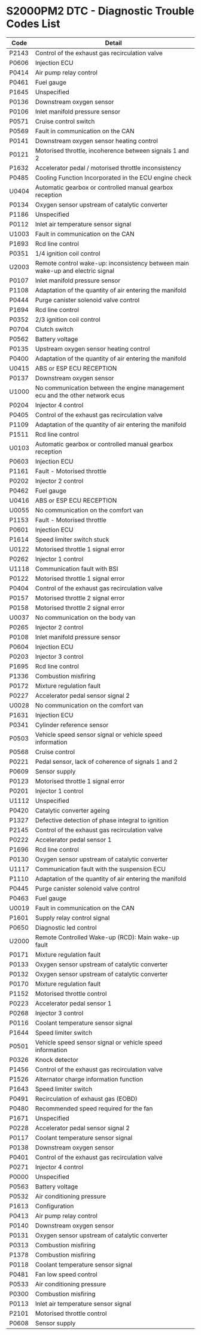 # S2000PM2 DTC - Diagnostic Trouble Codes List

| Code | Detail |
| - | - |
| P2143 | Control of the exhaust gas recirculation valve |
| P0606 | Injection ECU |
| P0414 | Air pump relay control |
| P0461 | Fuel gauge |
| P1645 | Unspecified |
| P0136 | Downstream oxygen sensor |
| P0106 | Inlet manifold pressure sensor |
| P0571 | Cruise control switch |
| P0569 | Fault in communication on the CAN |
| P0141 | Downstream oxygen sensor heating control |
| P0121 | Motorised throttle, incoherence between signals 1 and 2 |
| P1632 | Accelerator pedal / motorised throttle inconsistency |
| P0485 | Cooling Function Incorporated in the ECU engine check |
| U0404 | Automatic gearbox or controlled manual gearbox reception |
| P0134 | Oxygen sensor upstream of catalytic converter |
| P1186 | Unspecified |
| P0112 | Inlet air temperature sensor signal |
| U1003 | Fault in communication on the CAN |
| P1693 | Rcd line control |
| P0351 | 1/4 ignition coil control |
| U2003 | Remote control wake-up: inconsistency between main wake-up and electric signal |
| P0107 | Inlet manifold pressure sensor |
| P1108 | Adaptation of the quantity of air entering the manifold |
| P0444 | Purge canister solenoid valve control |
| P1694 | Rcd line control |
| P0352 | 2/3 ignition coil control |
| P0704 | Clutch switch |
| P0562 | Battery voltage |
| P0135 | Upstream oxygen sensor heating control |
| P0400 | Adaptation of the quantity of air entering the manifold |
| U0415 | ABS or ESP ECU RECEPTION |
| P0137 | Downstream oxygen sensor |
| U1000 | No communication between the engine management ecu and the other network ecus |
| P0204 | Injector 4 control |
| P0405 | Control of the exhaust gas recirculation valve |
| P1109 | Adaptation of the quantity of air entering the manifold |
| P1511 | Rcd line control |
| U0103 | Automatic gearbox or controlled manual gearbox reception |
| P0603 | Injection ECU |
| P1161 | Fault - Motorised throttle |
| P0202 | Injector 2 control |
| P0462 | Fuel gauge |
| U0416 | ABS or ESP ECU RECEPTION |
| U0055 | No communication on the comfort van |
| P1153 | Fault - Motorised throttle |
| P0601 | Injection ECU |
| P1614 | Speed limiter switch stuck |
| U0122 | Motorised throttle 1 signal error |
| P0262 | Injector 1 control |
| U1118 | Communication fault with BSI |
| P0122 | Motorised throttle 1 signal error |
| P0404 | Control of the exhaust gas recirculation valve |
| P0157 | Motorised throttle 2 signal error |
| P0158 | Motorised throttle 2 signal error |
| U0037 | No communication on the body van |
| P0265 | Injector 2 control |
| P0108 | Inlet manifold pressure sensor |
| P0604 | Injection ECU |
| P0203 | Injector 3 control |
| P1695 | Rcd line control |
| P1336 | Combustion misfiring |
| P0172 | Mixture regulation fault |
| P0227 | Accelerator pedal sensor signal 2 |
| U0028 | No communication on the comfort van |
| P1631 | Injection ECU |
| P0341 | Cylinder reference sensor |
| P0503 | Vehicle speed sensor signal or vehicle speed information |
| P0568 | Cruise control |
| P0221 | Pedal sensor, lack of coherence of signals 1 and 2 |
| P0609 | Sensor supply |
| P0123 | Motorised throttle 1 signal error |
| P0201 | Injector 1 control |
| U1112 | Unspecified |
| P0420 | Catalytic converter ageing |
| P1327 | Defective detection of phase integral to ignition |
| P2145 | Control of the exhaust gas recirculation valve |
| P0222 | Accelerator pedal sensor 1 |
| P1696 | Rcd line control |
| P0130 | Oxygen sensor upstream of catalytic converter |
| U1117 | Communication fault with the suspension ECU |
| P1110 | Adaptation of the quantity of air entering the manifold |
| P0445 | Purge canister solenoid valve control |
| P0463 | Fuel gauge |
| U0019 | Fault in communication on the CAN |
| P1601 | Supply relay control signal |
| P0650 | Diagnostic led control |
| U2000 | Remote Controlled Wake-up (RCD): Main wake-up fault |
| P0171 | Mixture regulation fault |
| P0133 | Oxygen sensor upstream of catalytic converter |
| P0132 | Oxygen sensor upstream of catalytic converter |
| P0170 | Mixture regulation fault |
| P1152 | Motorised throttle control |
| P0223 | Accelerator pedal sensor 1 |
| P0268 | Injector 3 control |
| P0116 | Coolant temperature sensor signal |
| P1644 | Speed limiter switch |
| P0501 | Vehicle speed sensor signal or vehicle speed information |
| P0326 | Knock detector |
| P1456 | Control of the exhaust gas recirculation valve |
| P1526 | Alternator charge information function |
| P1643 | Speed limiter switch |
| P0491 | Recirculation of exhaust gas (EOBD) |
| P0480 | Recommended speed required for the fan |
| P1671 | Unspecified |
| P0228 | Accelerator pedal sensor signal 2 |
| P0117 | Coolant temperature sensor signal |
| P0138 | Downstream oxygen sensor |
| P0401 | Control of the exhaust gas recirculation valve |
| P0271 | Injector 4 control |
| P0000 | Unspecified |
| P0563 | Battery voltage |
| P0532 | Air conditioning pressure |
| P1613 | Configuration |
| P0413 | Air pump relay control |
| P0140 | Downstream oxygen sensor |
| P0131 | Oxygen sensor upstream of catalytic converter |
| P0313 | Combustion misfiring |
| P1378 | Combustion misfiring |
| P0118 | Coolant temperature sensor signal |
| P0481 | Fan low speed control |
| P0533 | Air conditioning pressure |
| P0300 | Combustion misfiring |
| P0113 | Inlet air temperature sensor signal |
| P2101 | Motorised throttle control |
| P0608 | Sensor supply |
